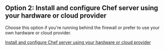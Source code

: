 ## Option 2: Install and configure Chef server using your hardware or cloud provider

Choose this option if you're running behind the firewall or prefer to use your own hardware or cloud provider.

<a class="button radius" href="/install-and-manage-your-own-chef-server/linux/install-chef-server/install-chef-server-using-your-hardware/">Install and configure Chef server using your hardware or cloud provider</a>
